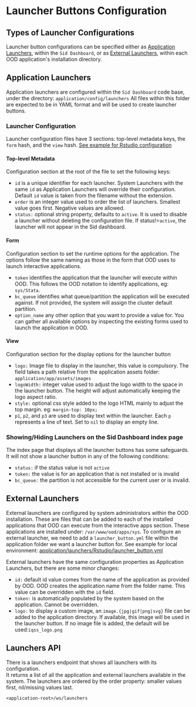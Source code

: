# Launcher Buttons Configuration

## Types of Launcher Configurations

Launcher button configurations can be specified either as [Application Launchers](#application-launchers), within the `Sid Dashboard`, or as [External Launchers](#external-launchers), within each OOD application's installation directory.

## Application Launchers
Application launchers are configured within the `Sid Dashboard` code base, under the directory: `application/config/launchers`
All files within this folder are expected to be in YAML format and will be used to create launcher buttons.

### Launcher Configuration
Launcher configuration files have 3 sections: top-level metadata keys, the `form` hash, and the `view` hash. [See example for Rstudio configuration](application/config/launchers/rstudio.yml)

#### Top-level Metadata
Configuration section at the root of the file to set the following keys:
* `id` is a unique identifier for each launcher. System Launchers with the same `id` as Application Launchers will override their configuration.
Default `id` value is taken from the filename without the extension.
* `order` is an integer value used to order the list of launchers. Smallest value goes first. Negative values are allowed.
* `status:` optional string property, defaults to `active`. It is used to disable a launcher without deleting the configuration file. If status!=`active`, the launcher will not appear in the Sid dashboard.

#### Form
Configuration section to set the runtime options for the application. The options follow the same naming as those in the form that OOD uses to launch interactive applications.
* `token` identifies the application that the launcher will execute within OOD. This follows the OOD notation to identify applications, eg: `sys/Stata`.
* `bc_queue` identifies what queue/partition the application will be executed against. If not provided, the system will assign the cluster default partition.
* `option_name` any other option that you want to provide a value for. You can gather all available options by inspecting the existing forms used to launch the application in OOD. 

#### View
Configuration section for the display options for the launcher button
* `logo:` Image file to display in the launcher, this value is compulsory. The field takes a path relative from the application assets folder: `application/app/assets/images`
* `logoWidth:` integer value used to adjust the logo width to the space in the launcher button. The height will adjust automatically keeping the logo aspect ratio.
* `style:` optional css style added to the logo HTML mainly to adjust the top margin. eg: `margin-top: 10px;`
* `p1`, `p2`, and `p3` are used to display text within the launcher. Each `p` represents a line of text. Set to `nil` to display an empty line.

### Showing/Hiding Launchers on the Sid Dashboard index page
The index page that displays all the launcher buttons has some safeguards. It will not show a launcher button in any of the following conditions:
* `status:` if the status value is not `active`
* `token:` the value is for an application that is not installed or is invalid
* `bc_queue:` the partition is not accessible for the current user or is invalid.

## External Launchers
External launchers are configured by system administrators within the OOD installation. These are files that can be added to each of the installed applications that OOD can execute from the interactive apps section.
These applications are installed under: `/var/www/ood/apps/sys`. To configure an external launcher, we need to add a `launcher_button.yml` file within the application folder we want a launcher button for. See example for local environment: [application/launchers/Rstudio/launcher_button.yml](application/launchers/Rstudio/launcher_button.yml)

External launchers have the same configuration properties as Application Launchers, but there are some minor changes:
* `id:` default id value comes from the name of the application as provided by OOD. OOD creates the application name from the folder name. This value can be overridden with the `id` field.
* `token:` is automatically populated by the system based on the application. Cannot be overridden.
* `logo:` to display a custom image, an `image.{jpg|gif|png|svg}` file can be added to the application directory. If available, this image will be used in the launcher button. If no image file is added, the default will be used:`iqss_logo.png`

## Launchers API
There is a launchers endpoint that shows all launchers with its configuration.  
It returns a list of all the application and external launchers available in the system. The launchers are ordered by the order property: smaller values first, nil/missing values last.

`<application-root>/ws/launchers`